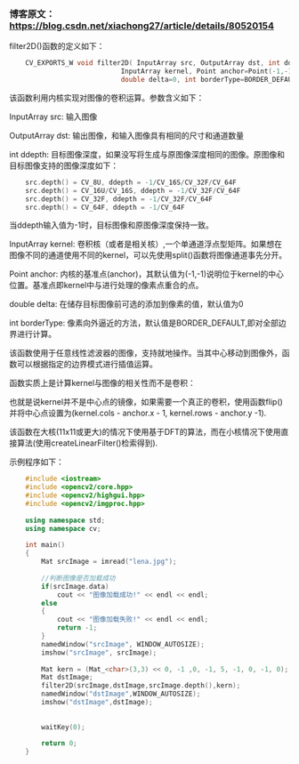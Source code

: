 ### 博客原文：https://blog.csdn.net/xiachong27/article/details/80520154
filter2D()函数的定义如下：
```c++
	CV_EXPORTS_W void filter2D( InputArray src, OutputArray dst, int ddepth,
                            InputArray kernel, Point anchor=Point(-1,-1),
                            double delta=0, int borderType=BORDER_DEFAULT );
```

该函数利用内核实现对图像的卷积运算。参数含义如下：

InputArray src: 输入图像

OutputArray dst: 输出图像，和输入图像具有相同的尺寸和通道数量

int ddepth: 目标图像深度，如果没写将生成与原图像深度相同的图像。原图像和目标图像支持的图像深度如下：
```c++
    src.depth() = CV_8U, ddepth = -1/CV_16S/CV_32F/CV_64F
    src.depth() = CV_16U/CV_16S, ddepth = -1/CV_32F/CV_64F
    src.depth() = CV_32F, ddepth = -1/CV_32F/CV_64F
    src.depth() = CV_64F, ddepth = -1/CV_64F
```
当ddepth输入值为-1时，目标图像和原图像深度保持一致。

InputArray kernel: 卷积核（或者是相关核）,一个单通道浮点型矩阵。如果想在图像不同的通道使用不同的kernel，可以先使用split()函数将图像通道事先分开。

Point anchor: 内核的基准点(anchor)，其默认值为(-1,-1)说明位于kernel的中心位置。基准点即kernel中与进行处理的像素点重合的点。

double delta: 在储存目标图像前可选的添加到像素的值，默认值为0

int borderType: 像素向外逼近的方法，默认值是BORDER_DEFAULT,即对全部边界进行计算。

该函数使用于任意线性滤波器的图像，支持就地操作。当其中心移动到图像外，函数可以根据指定的边界模式进行插值运算。

函数实质上是计算kernel与图像的相关性而不是卷积： 

也就是说kernel并不是中心点的镜像，如果需要一个真正的卷积，使用函数flip()并将中心点设置为(kernel.cols - anchor.x - 1, kernel.rows - anchor.y -1). 

该函数在大核(11x11或更大)的情况下使用基于DFT的算法，而在小核情况下使用直接算法(使用createLinearFilter()检索得到). 

示例程序如下：
```c++
	#include <iostream>
	#include <opencv2/core.hpp>
	#include <opencv2/highgui.hpp>
	#include <opencv2/imgproc.hpp>
	 
	using namespace std;
	using namespace cv;
	 
	int main()
	{
		Mat srcImage = imread("lena.jpg");
	 
		//判断图像是否加载成功
		if(srcImage.data)
			cout << "图像加载成功!" << endl << endl;
		else
		{
			cout << "图像加载失败!" << endl << endl;
			return -1;
		}
		namedWindow("srcImage", WINDOW_AUTOSIZE);
		imshow("srcImage", srcImage);
	 
		Mat kern = (Mat_<char>(3,3) << 0, -1 ,0, -1, 5, -1, 0, -1, 0);
		Mat dstImage;
		filter2D(srcImage,dstImage,srcImage.depth(),kern);
		namedWindow("dstImage",WINDOW_AUTOSIZE);
		imshow("dstImage",dstImage);
	 
	 
		waitKey(0);
	 
		return 0;
	}
```
